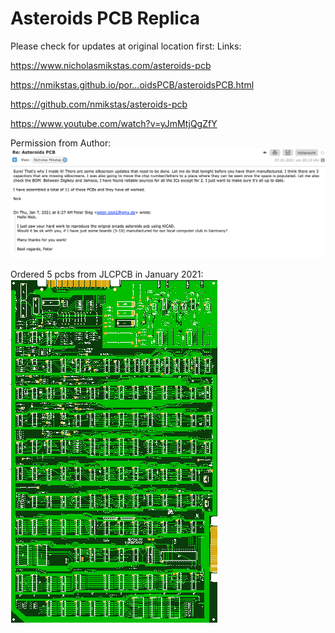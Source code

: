 # Asteroids PCB Replica

Please check for updates at original location first:
Links:

https://www.nicholasmikstas.com/asteroids-pcb

https://nmikstas.github.io/por…oidsPCB/asteroidsPCB.html

https://github.com/nmikstas/asteroids-pcb

https://www.youtube.com/watch?v=yJmMtjQgZfY


Permission from Author:
![pcb_ok](https://github.com/petersieg/oscilloscope-asteroids/blob/master/pcb/Asteroids_pcb_ok.png)

Ordered 5 pcbs from JLCPCB in January 2021:
![pcb_jlc](https://github.com/petersieg/oscilloscope-asteroids/blob/master/pcb/downImg.jpg)

